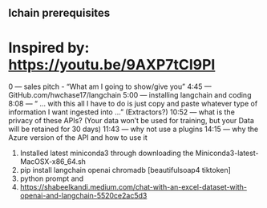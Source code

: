 ## lchain prerequisites

# Inspired by: https://youtu.be/9AXP7tCI9PI

0 — sales pitch - “What am I going to show/give you”
4:45 — GitHub.com/hwchase17/langchain
5:00 —  installing langchain and coding
8:08 — “ … with this all I have to do is just copy and paste whatever type of information I want ingested into …” (Extractors?)
10:52 — what is the privacy of these APIs? (Your data won’t be used for training, but your Data will be retained for 30 days)
11:43  —  why not use a plugins
14:15 —  why the Azure version of the API and how to use it

1. Installed latest miniconda3 through downloading the Miniconda3-latest-MacOSX-x86_64.sh
2. pip install  langchain  openai   chromadb  [beautifulsoap4  tiktoken]
3. python prompt and
4. https://shabeelkandi.medium.com/chat-with-an-excel-dataset-with-openai-and-langchain-5520ce2ac5d3